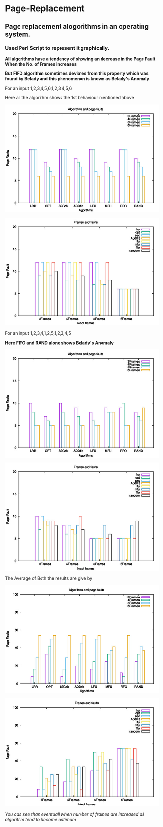 # Page-Replacement

## Page replacement alogorithms in an operating system.

### Used Perl Script to represent it graphically.

**All algorithms have a tendency of showing an decrease in the Page Fault When the No. of Frames increases**

**But FIFO algorithm sometimes deviates from this property which was found by Belady and this phenomenon is known as Belady's Anomaly**

For an input 1,2,3,4,5,6,1,2,3,4,5,6

Here all the algorithm shows the 1st behaviour mentioned above

![alt text](https://raw.githubusercontent.com/jaggu24/Page-Replacement/master/comparision/AAbar2.jpeg)

![alt text](https://raw.githubusercontent.com/jaggu24/Page-Replacement/master/comparision/AAbarFrms.jpeg)

For an input 1,2,3,4,1,2,5,1,2,3,4,5

**Here FIFO and RAND alone shows Belady's Anomaly**

![alt text](https://raw.githubusercontent.com/jaggu24/Page-Replacement/master/comparision/bar2.jpeg)

![alt text](https://raw.githubusercontent.com/jaggu24/Page-Replacement/master/comparision/barFrms.jpeg)

The Average of Both the results are give by

![alt text](https://raw.githubusercontent.com/jaggu24/Page-Replacement/master/comparision/avg2.jpeg)

![alt text](https://raw.githubusercontent.com/jaggu24/Page-Replacement/master/comparision/avgfrms.jpeg)

*You can see than eventuall when number of frames are increased all algorithm tend to become optimum*

